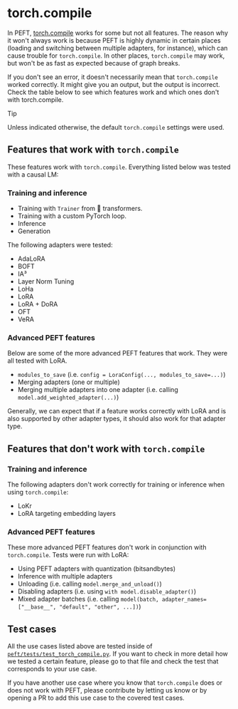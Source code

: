 <!--Copyright 2023 The HuggingFace Team. All rights reserved.

Licensed under the Apache License, Version 2.0 (the "License"); you may not use this file except in compliance with
the License. You may obtain a copy of the License at

http://www.apache.org/licenses/LICENSE-2.0

Unless required by applicable law or agreed to in writing, software distributed under the License is distributed on
an "AS IS" BASIS, WITHOUT WARRANTIES OR CONDITIONS OF ANY KIND, either express or implied. See the License for the
specific language governing permissions and limitations under the License.

⚠️ Note that this file is in Markdown but contain specific syntax for our doc-builder (similar to MDX) that may not be
rendered properly in your Markdown viewer.

-->

# torch.compile

In PEFT, [torch.compile](https://pytorch.org/tutorials/intermediate/torch_compile_tutorial.html) works for some but not all features. The reason why it won't always work is because PEFT is highly dynamic in certain places (loading and switching between multiple adapters, for instance), which can cause trouble for `torch.compile`. In other places, `torch.compile` may work, but won't be as fast as expected because of graph breaks.

If you don't see an error, it doesn't necessarily mean that `torch.compile` worked correctly. It might give you an output, but the output is incorrect. Check the table below to see which features work and which ones don't with torch.compile.

> [!TIP]
> Unless indicated otherwise, the default `torch.compile` settings were used.

## Features that work with `torch.compile`

These features work with `torch.compile`. Everything listed below was tested with a causal LM:

### Training and inference

- Training with `Trainer` from 🤗 transformers.
- Training with a custom PyTorch loop.
- Inference
- Generation

The following adapters were tested:

- AdaLoRA
- BOFT
- IA³
- Layer Norm Tuning
- LoHa
- LoRA
- LoRA + DoRA
- OFT
- VeRA

### Advanced PEFT features

Below are some of the more advanced PEFT features that work. They were all tested with LoRA.

- `modules_to_save` (i.e. `config = LoraConfig(..., modules_to_save=...)`)
- Merging adapters (one or multiple)
- Merging multiple adapters into one adapter (i.e. calling `model.add_weighted_adapter(...)`)

Generally, we can expect that if a feature works correctly with LoRA and is also supported by other adapter types, it should also work for that adapter type.

## Features that don't work with `torch.compile`

### Training and inference

The following adapters don't work correctly for training or inference when using `torch.compile`:

- LoKr
- LoRA targeting embedding layers

### Advanced PEFT features

These more advanced PEFT features don't work in conjunction with `torch.compile`. Tests were run with LoRA:

- Using PEFT adapters with quantization (bitsandbytes)
- Inference with multiple adapters
- Unloading (i.e. calling `model.merge_and_unload()`)
- Disabling adapters (i.e. using `with model.disable_adapter()`)
- Mixed adapter batches (i.e. calling `model(batch, adapter_names=["__base__", "default", "other", ...])`)

## Test cases

All the use cases listed above are tested inside of [`peft/tests/test_torch_compile.py`](https://github.com/huggingface/peft/blob/main/tests/test_torch_compile.py). If you want to check in more detail how we tested a certain feature, please go to that file and check the test that corresponds to your use case.

<Tip>

If you have another use case where you know that `torch.compile` does or does not work with PEFT, please contribute by letting us know or by opening a PR to add this use case to the covered test cases.

</Tip>
